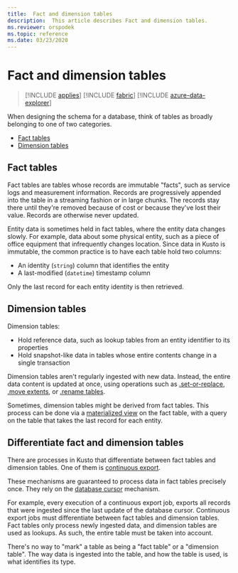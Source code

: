 ```yaml
---
title:  Fact and dimension tables
description:  This article describes Fact and dimension tables.
ms.reviewer: orspodek
ms.topic: reference
ms.date: 03/23/2020
---
```

# Fact and dimension tables

> [!INCLUDE [applies](../includes/applies-to-version/applies.md)] [!INCLUDE [fabric](../includes/applies-to-version/fabric.md)] [!INCLUDE [azure-data-explorer](../includes/applies-to-version/azure-data-explorer.md)]

When designing the schema for a database, think of tables as broadly belonging to one of two categories.
* [Fact tables](https://en.wikipedia.org/wiki/Fact_table)
* [Dimension tables](https://en.wikipedia.org/wiki/Dimension_(data_warehouse)#Dimension_table)

## Fact tables
Fact tables are tables whose records are immutable "facts", such as service logs
and measurement information. Records are progressively appended into the table
in a streaming fashion or in large chunks. The records stay there until they're removed because of cost or because they've lost their value. Records are otherwise never updated.

Entity data is sometimes held in fact tables, where the entity data changes slowly. For example, data about some physical entity, such as a piece of office equipment that infrequently changes location.
Since data in Kusto is immutable, the common practice is to have each table hold two columns:
* An identity (`string`) column that identifies the entity
* A last-modified (`datetime`) timestamp column

Only the last record for each entity identity is then retrieved.

## Dimension tables
Dimension tables:
* Hold reference data, such as lookup tables from an entity identifier to its properties
* Hold snapshot-like data in tables whose entire contents change in a single transaction

Dimension tables aren't regularly ingested with new data. Instead, the entire data content is updated at once, using operations such as [.set-or-replace](../management/data-ingestion/ingest-from-query.md), [.move extents](../management/move-extents.md), or [.rename tables](../management/rename-table-command.md).

Sometimes, dimension tables might be derived from fact tables. This process can be done via a [materialized view](../management/materialized-views/materialized-view-overview.md) on the fact table, with a query on the table that takes the last record for each entity.

## Differentiate fact and dimension tables

There are processes in Kusto that differentiate between fact tables and dimension tables. 
One of them is [continuous export](../management/data-export/continuous-data-export.md).

These mechanisms are guaranteed to process data in fact tables precisely once. 
They rely on the [database cursor](../management/database-cursor.md) mechanism.

For example, every execution of a continuous export job, exports all records that were ingested since the last update of the database cursor. Continuous export jobs must differentiate between fact tables and dimension tables. Fact tables only process newly ingested data, and dimension tables are used as lookups. As such, the entire table must be taken into account.

There's no way to "mark" a table as being a "fact table" or a "dimension table".
The way data is ingested into the table, and how the table is used, is what identifies its type.